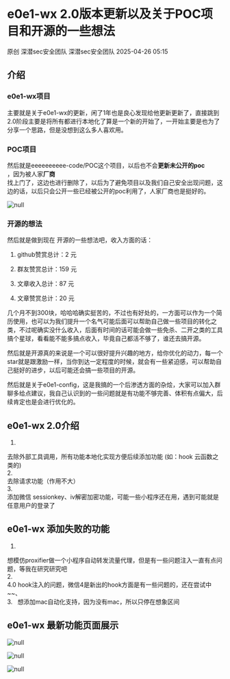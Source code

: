 #  e0e1-wx 2.0版本更新以及关于POC项目和开源的一些想法   
原创 深潜sec安全团队  深潜sec安全团队   2025-04-26 05:15  
  
## 介绍  
### e0e1-wx项目  
  
主要就是关于e0e1-wx的更新，闲了1年也是良心发现给他更新更新了，直接跳到2.0阶段主要是将所有都进行本地化了算是一个新的开始了，一开始主要是也为了分享一个思路，但是没想到这么多人喜欢用。  
### POC项目  
  
然后就是eeeeeeeeee-code/POC这个项目，以后也不会**更新未公开的poc**  
，因为被人家**厂商**  
找上门了，这边也进行删除了，以后为了避免项目以及我们自己安全出现问题，这边的话，以后只会公开一些已经被公开的poc利用了，人家厂商也是挺好的。  
  
![](https://mmbiz.qpic.cn/sz_mmbiz_png/bfMXBp6QpdwbHiav8b24KogahVntlGG0rWOQrPJYaL0X6PibEurH76xKC0bB25wnjjkRiaPLibkZic9dZVS9iamLCovw/640?wx_fmt=png&from=appmsg "null")  
### 开源的想法  
  
然后就是做到现在 开源的一些想法吧，收入方面的话：  
  
1. github赞赏总计：2 元  
  
2. 群友赞赏总计：159 元  
  
3. 文章收入总计：87 元  
  
4. 文章赞赏总计：20 元  
  
几个月不到300块，哈哈哈确实挺苦的，不过也有好处的，一方面可以作为一个简历使用，也可以为我们提升一个名气可能后面可以帮助自己做一些项目的转化之类，不过呢确实没什么收入，后面有时间的话可能会做一些免杀、二开之类的工具搞个星球，看看能不能多搞点收入，毕竟自己都活不够了，谁还去搞开源。  
  
然后就是开源真的来说是一个可以很好提升兴趣的地方，给你优化的动力，每一个star就是跟激励一样，当你到达一定程度的时候，就会有一些紧迫感，可以帮助自己挺好的进步，以后可能还会搞一些项目的开源。  
  
然后就是关于e0e1-config，这是我搞的一个后渗透方面的杂烩，大家可以加入群聊多给点建议，我自己认识到的一些问题就是有功能不够完善、体积有点偏大，后续肯定也是会进行优化的。  
## e0e1-wx 2.0介绍  
  
1.  
去除外部工具调用，所有功能本地化实现方便后续添加功能 (如：hook 云函数之类的)  
2.  
去除请求功能（作用不大）  
3.  
添加微信 sessionkey、iv解密加密功能，可能一些小程序还在用，遇到可能就是任意用户的登录了  
## e0e1-wx 添加失败的功能  
  
1.  
想模仿proxifier做一个小程序自动转发流量代理，但是有一些问题注入一直有点问题，等我在研究研究吧  
2.  
4.0 hook注入的问题，微信4是新出的hook方面是有一些问题的，还在尝试中~~、  
3.   想添加mac自动化支持，因为没有mac，所以只停在想象区间  
## e0e1-wx 最新功能页面展示  
  
![](https://mmbiz.qpic.cn/sz_mmbiz_png/bfMXBp6QpdwbHiav8b24KogahVntlGG0rJ6MkER43JnJNIAQbsDYtKxkFVpqzvYomtWLpv25lyq67AkEzBvndXA/640?wx_fmt=png&from=appmsg "null")  
  
![](https://mmbiz.qpic.cn/sz_mmbiz_png/bfMXBp6QpdwbHiav8b24KogahVntlGG0ru4WbIzjBFuibIWLqM8ms00HQtIO5BUzMwNESMFJLr40CQlnpdMicpWIA/640?wx_fmt=png&from=appmsg "null")  
  
![](https://mmbiz.qpic.cn/sz_mmbiz_png/bfMXBp6QpdwbHiav8b24KogahVntlGG0rVMMJMXoVONPZNJhQ9W61DPMy0xg2QnJcNqiaLIPNEolCVQkQgO6NJYg/640?wx_fmt=png&from=appmsg "null")  
  
  
